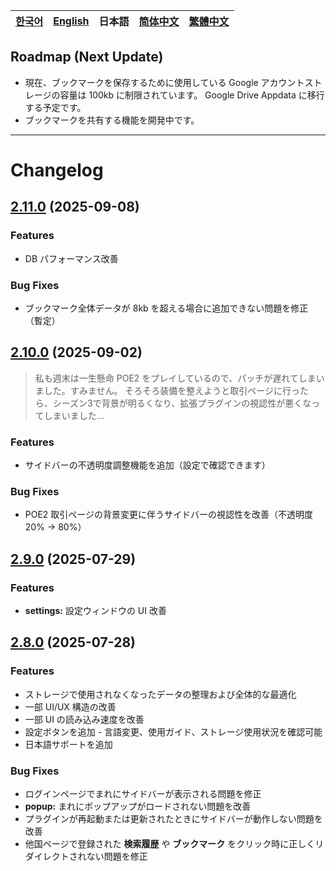 | [한국어](../ko/notice.md) | [English](../en/notice.md) | **日本語** | [简体中文](../zh_CN/notice.md) | [繁體中文](../zh_TW/notice.md) |
|---|---|---|---|---|

## Roadmap (Next Update)

- 現在、ブックマークを保存するために使用している Google アカウントストレージの容量は 100kb に制限されています。
Google Drive Appdata に移行する予定です。
- ブックマークを共有する機能を開発中です。

---

# Changelog

## [2.11.0](https://github.com/NERDHEAD-lab/POE2-Trade-Butler/compare/2.10.0...2.11.0) (2025-09-08)

### Features

- DB パフォーマンス改善

### Bug Fixes

- ブックマーク全体データが 8kb を超える場合に追加できない問題を修正（暫定）

## [2.10.0](https://github.com/NERDHEAD-lab/POE2-Trade-Butler/compare/2.9.0...2.10.0) (2025-09-02)

> 私も週末は一生懸命 POE2 をプレイしているので、パッチが遅れてしまいました。すみません。
そろそろ装備を整えようと取引ページに行ったら、シーズン3で背景が明るくなり、拡張プラグインの視認性が悪くなってしまいました...
> 

### Features

- サイドバーの不透明度調整機能を追加（設定で確認できます）

### Bug Fixes

- POE2 取引ページの背景変更に伴うサイドバーの視認性を改善（不透明度 20% -> 80%）

## [2.9.0](https://github.com/NERDHEAD-lab/POE2-Trade-Butler/compare/2.8.0...2.9.0) (2025-07-29)

### Features

- **settings:** 設定ウィンドウの UI 改善

## [2.8.0](https://github.com/NERDHEAD-lab/POE2-Trade-Butler/compare/2.7.0...2.8.0) (2025-07-28)

### Features

- ストレージで使用されなくなったデータの整理および全体的な最適化
- 一部 UI/UX 構造の改善
- 一部 UI の読み込み速度を改善
- 設定ボタンを追加 - 言語変更、使用ガイド、ストレージ使用状況を確認可能
- 日本語サポートを追加

### Bug Fixes

- ログインページでまれにサイドバーが表示される問題を修正
- **popup:** まれにポップアップがロードされない問題を改善
- プラグインが再起動または更新されたときにサイドバーが動作しない問題を改善
- 他国ページで登録された **検索履歴** や **ブックマーク** をクリック時に正しくリダイレクトされない問題を修正